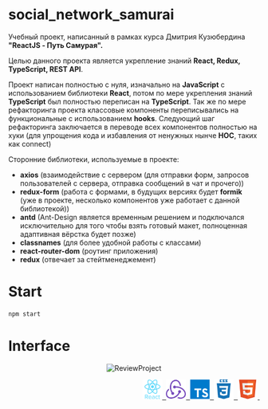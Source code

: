 # social_network_samurai


Учебный проект, написанный в рамках курса Дмитрия Кузюбердина **"ReactJS - Путь Самурая".**

Целью данного проекта является укрепление знаний **React, Redux, TypeScript, REST API**.

Проект написан полностью с нуля, изначально на **JavaScript** с использованием библиотеки **React**, потом по мере укрепления знаний **TypeScript** был полностью переписан на **TypeScript**. Так же по мере рефакторинга проекта классовые компоненты переписывались на функциональные с использованием **hooks**.
Следующий шаг рефакторинга заключается в переводе всех компонентов полностью на хуки (для упрощения кода и избавления от ненужных нынче **HOC**, таких как connect)

Сторонние библиотеки, используемые в проекте:
  - **axios** (взаимодействие с сервером (для отправки форм, запросов пользователей с сервера, отправка сообщений в чат и прочего))
  - **redux-form** (работа с формами, в будущих версиях будет **formik** (уже в проекте, несколько компонентов уже работает с данной библиотекой))
  - **antd** (Ant-Design является временным решением и подключался исключительно для того чтобы взять готовый макет, полноценная адаптивная вёрстка будет позже)
  - **classnames** (для более удобной работы с классами)
  - **react-router-dom** (роутинг приложения)
  - **redux** (отвечает за стейтменеджемент)

# Start
```bash
npm start
```
# Interface
<p align="center"><img src="https://i.ibb.co/1J2QqcT/preview-project.gif" alt="ReviewProject" border="0"></p>

<div align="right">
  <a href="https://reactjs.org/">
    <img src="https://github.com/devicons/devicon/blob/master/icons/react/react-original-wordmark.svg" title="React" alt="React" width="40" height="40"/>&nbsp;
  </a>
  <a href="https://redux.js.org/">
    <img src="https://github.com/devicons/devicon/blob/master/icons/redux/redux-original.svg" title="Redux" alt="Redux " width="40" height="40"/>&nbsp;
  </a>
  <a href="https://www.typescriptlang.org/">    
    <img src="https://github.com/devicons/devicon/blob/master/icons/typescript/typescript-plain.svg" title="TypeScript" alt="TypeScript" width="40" height="40"/>&nbsp;
  </a>
  <a href="https://www.w3.org/Style/CSS/">
    <img src="https://github.com/devicons/devicon/blob/master/icons/css3/css3-plain-wordmark.svg"  title="CSS3" alt="CSS" width="40" height="40"/>&nbsp;
  </a>
  <a href="https://html.spec.whatwg.org/">    
    <img src="https://github.com/devicons/devicon/blob/master/icons/html5/html5-original.svg" title="HTML5" alt="HTML" width="40" height="40"/>&nbsp;
  </a>
</div>
